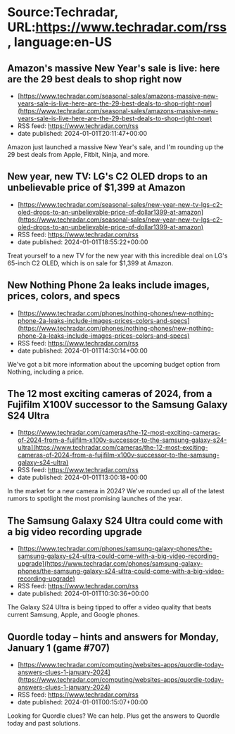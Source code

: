 # Source:Techradar, URL:https://www.techradar.com/rss, language:en-US

## Amazon's massive New Year's sale is live: here are the 29 best deals to shop right now
 - [https://www.techradar.com/seasonal-sales/amazons-massive-new-years-sale-is-live-here-are-the-29-best-deals-to-shop-right-now](https://www.techradar.com/seasonal-sales/amazons-massive-new-years-sale-is-live-here-are-the-29-best-deals-to-shop-right-now)
 - RSS feed: https://www.techradar.com/rss
 - date published: 2024-01-01T20:11:47+00:00

Amazon just launched a massive New Year's sale, and I'm rounding up the 29 best deals from Apple, Fitbit, Ninja, and more.

## New year, new TV: LG's C2 OLED drops to an unbelievable price of $1,399 at Amazon
 - [https://www.techradar.com/seasonal-sales/new-year-new-tv-lgs-c2-oled-drops-to-an-unbelievable-price-of-dollar1399-at-amazon](https://www.techradar.com/seasonal-sales/new-year-new-tv-lgs-c2-oled-drops-to-an-unbelievable-price-of-dollar1399-at-amazon)
 - RSS feed: https://www.techradar.com/rss
 - date published: 2024-01-01T18:55:22+00:00

Treat yourself to a new TV for the new year with this incredible deal on LG's 65-inch C2 OLED, which is on sale for $1,399 at Amazon.

## New Nothing Phone 2a leaks include images, prices, colors, and specs
 - [https://www.techradar.com/phones/nothing-phones/new-nothing-phone-2a-leaks-include-images-prices-colors-and-specs](https://www.techradar.com/phones/nothing-phones/new-nothing-phone-2a-leaks-include-images-prices-colors-and-specs)
 - RSS feed: https://www.techradar.com/rss
 - date published: 2024-01-01T14:30:14+00:00

We've got a bit more information about the upcoming budget option from Nothing, including a price.

## The 12 most exciting cameras of 2024, from a Fujifilm X100V successor to the Samsung Galaxy S24 Ultra
 - [https://www.techradar.com/cameras/the-12-most-exciting-cameras-of-2024-from-a-fujifilm-x100v-successor-to-the-samsung-galaxy-s24-ultra](https://www.techradar.com/cameras/the-12-most-exciting-cameras-of-2024-from-a-fujifilm-x100v-successor-to-the-samsung-galaxy-s24-ultra)
 - RSS feed: https://www.techradar.com/rss
 - date published: 2024-01-01T13:00:18+00:00

In the market for a new camera in 2024? We've rounded up all of the latest rumors to spotlight the most promising launches of the year.

## The Samsung Galaxy S24 Ultra could come with a big video recording upgrade
 - [https://www.techradar.com/phones/samsung-galaxy-phones/the-samsung-galaxy-s24-ultra-could-come-with-a-big-video-recording-upgrade](https://www.techradar.com/phones/samsung-galaxy-phones/the-samsung-galaxy-s24-ultra-could-come-with-a-big-video-recording-upgrade)
 - RSS feed: https://www.techradar.com/rss
 - date published: 2024-01-01T10:30:36+00:00

The Galaxy S24 Ultra is being tipped to offer a video quality that beats current Samsung, Apple, and Google phones.

## Quordle today – hints and answers for Monday, January 1 (game #707)
 - [https://www.techradar.com/computing/websites-apps/quordle-today-answers-clues-1-january-2024](https://www.techradar.com/computing/websites-apps/quordle-today-answers-clues-1-january-2024)
 - RSS feed: https://www.techradar.com/rss
 - date published: 2024-01-01T00:15:07+00:00

Looking for Quordle clues? We can help. Plus get the answers to Quordle today and past solutions.

